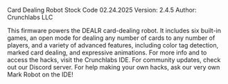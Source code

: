 Card Dealing Robot Stock Code
02.24.2025
Version: 2.4.5
Author: Crunchlabs LLC

  This firmware powers the DEALR card-dealing robot. It includes six built-in games, an open
  mode for dealing any number of cards to any number of players, and a variety of advanced 
  features, including color tag detection, marked card dealing, and expressive animations. 
  For more info and to access the hacks, visit the Crunchlabs IDE. For community updates, 
  check out our Discord server. For help making your own hacks, ask our very own Mark Robot 
  on the IDE!
